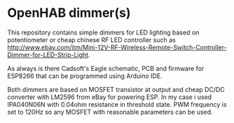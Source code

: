 # OpenHAB dimmer(s)

This repository contains simple dimmers for LED lighting based on potentiometer or cheap
chinese RF LED controller such as
http://www.ebay.com/itm/Mini-12V-RF-Wireless-Remote-Switch-Controller-Dimmer-for-LED-Strip-Light.

As always is there Cadsoft's Eagle schematic, PCB and firmware for ESP8266 that can be programmed using Arduino IDE.

Both dimmers are based on MOSFET transistor at output and cheap DC/DC converter with LM2596 from eBay for powering ESP.
In my case i used IPA040N06N with 0.04ohm resistance in threshold state. PWM frequency is set to 120Hz so any MOSFET with
reasonable parameters can be used.
